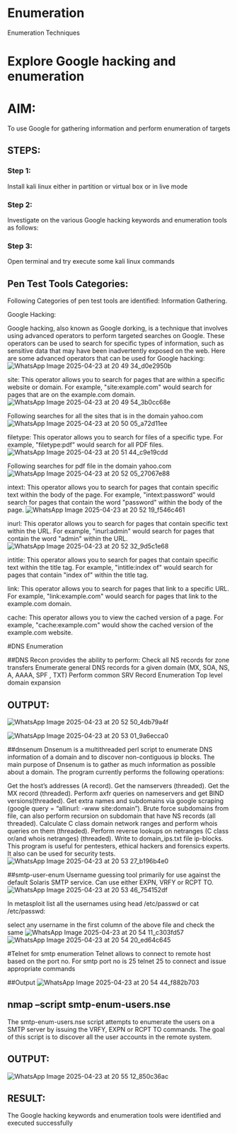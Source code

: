 # Enumeration
Enumeration Techniques

# Explore Google hacking and enumeration 

# AIM:

To use Google for gathering information and perform enumeration of targets

## STEPS:

### Step 1:

Install kali linux either in partition or virtual box or in live mode

### Step 2:

Investigate on the various Google hacking keywords and enumeration tools as follows:


### Step 3:
Open terminal and try execute some kali linux commands

## Pen Test Tools Categories:  

Following Categories of pen test tools are identified:
Information Gathering.

Google Hacking:

Google hacking, also known as Google dorking, is a technique that involves using advanced operators to perform targeted searches on Google. These operators can be used to search for specific types of information, such as sensitive data that may have been inadvertently exposed on the web. Here are some advanced operators that can be used for Google hacking:
![WhatsApp Image 2025-04-23 at 20 49 34_d0e2950b](https://github.com/user-attachments/assets/b9ac1984-9f37-4e14-ba9c-254383c05e3b)

site: This operator allows you to search for pages that are within a specific website or domain. For example, "site:example.com" would search for pages that are on the example.com domain.
![WhatsApp Image 2025-04-23 at 20 49 54_3b0cc68e](https://github.com/user-attachments/assets/5e98c9f8-defe-4684-b44d-71ddd9d83f7a)

Following searches for all the sites that is in the domain yahoo.com
![WhatsApp Image 2025-04-23 at 20 50 05_a72d11ee](https://github.com/user-attachments/assets/45d5f5bd-ed10-439c-8407-7967608c1e6f)

filetype: This operator allows you to search for files of a specific type. For example, "filetype:pdf" would search for all PDF files.
![WhatsApp Image 2025-04-23 at 20 51 44_c9e19cdd](https://github.com/user-attachments/assets/d3cf5572-7c94-41a4-a8aa-32fac9803d51)

Following searches for pdf file in the domain yahoo.com
![WhatsApp Image 2025-04-23 at 20 52 05_27067e88](https://github.com/user-attachments/assets/fc654134-2836-404f-ae1d-85bbe80a47f5)



intext: This operator allows you to search for pages that contain specific text within the body of the page. For example, "intext:password" would search for pages that contain the word "password" within the body of the page.
![WhatsApp Image 2025-04-23 at 20 52 19_f546c461](https://github.com/user-attachments/assets/b218a05a-a74e-4472-ad83-c70614a6ca0a)



inurl: This operator allows you to search for pages that contain specific text within the URL. For example, "inurl:admin" would search for pages that contain the word "admin" within the URL.
![WhatsApp Image 2025-04-23 at 20 52 32_9d5c1e68](https://github.com/user-attachments/assets/5c06469a-b36f-4dd3-b5c5-5bf493a7e707)

intitle: This operator allows you to search for pages that contain specific text within the title tag. For example, "intitle:index of" would search for pages that contain "index of" within the title tag.

link: This operator allows you to search for pages that link to a specific URL. For example, "link:example.com" would search for pages that link to the example.com domain.

cache: This operator allows you to view the cached version of a page. For example, "cache:example.com" would show the cached version of the example.com website.

 
#DNS Enumeration


##DNS Recon
provides the ability to perform:
Check all NS records for zone transfers
Enumerate general DNS records for a given domain (MX, SOA, NS, A, AAAA, SPF , TXT)
Perform common SRV Record Enumeration
Top level domain expansion
## OUTPUT:

![WhatsApp Image 2025-04-23 at 20 52 50_4db79a4f](https://github.com/user-attachments/assets/2008fae3-9970-4147-a178-0458383be56a)


![WhatsApp Image 2025-04-23 at 20 53 01_9a6ecca0](https://github.com/user-attachments/assets/d6846378-404b-465f-a98f-51fb9a4073cd)




##dnsenum
Dnsenum is a multithreaded perl script to enumerate DNS information of a domain and to discover non-contiguous ip blocks. The main purpose of Dnsenum is to gather as much information as possible about a domain. The program currently performs the following operations:

Get the host’s addresses (A record).
Get the namservers (threaded).
Get the MX record (threaded).
Perform axfr queries on nameservers and get BIND versions(threaded).
Get extra names and subdomains via google scraping (google query = “allinurl: -www site:domain”).
Brute force subdomains from file, can also perform recursion on subdomain that have NS records (all threaded).
Calculate C class domain network ranges and perform whois queries on them (threaded).
Perform reverse lookups on netranges (C class or/and whois netranges) (threaded).
Write to domain_ips.txt file ip-blocks.
This program is useful for pentesters, ethical hackers and forensics experts. It also can be used for security tests.
![WhatsApp Image 2025-04-23 at 20 53 27_b196b4e0](https://github.com/user-attachments/assets/29e02f9d-e3a4-4a19-b66f-0d9b973a7272)


##smtp-user-enum
Username guessing tool primarily for use against the default Solaris SMTP service. Can use either EXPN, VRFY or RCPT TO.
![WhatsApp Image 2025-04-23 at 20 53 46_754152df](https://github.com/user-attachments/assets/c29e8050-4b69-40d5-a917-3a0f3c987f55)


In metasploit list all the usernames using head /etc/passwd or cat /etc/passwd:

select any username in the first column of the above file and check the same
![WhatsApp Image 2025-04-23 at 20 54 11_c303fd57](https://github.com/user-attachments/assets/e47dfb63-1987-4943-85f9-d957c80411d0)
![WhatsApp Image 2025-04-23 at 20 54 20_ed64c645](https://github.com/user-attachments/assets/459b805d-e2b4-4005-96bb-60ee2a3c7be8)


#Telnet for smtp enumeration
Telnet allows to connect to remote host based on the port no. For smtp port no is 25
telnet <host address> 25 to connect
and issue appropriate commands
  
 ##Output
  ![WhatsApp Image 2025-04-23 at 20 54 44_f882b703](https://github.com/user-attachments/assets/843573be-a955-491d-8e37-cf5960d6b429)

  

## nmap –script smtp-enum-users.nse <hostname>

The smtp-enum-users.nse script attempts to enumerate the users on a SMTP server by issuing the VRFY, EXPN or RCPT TO commands. The goal of this script is to discover all the user accounts in the remote system.


## OUTPUT:
![WhatsApp Image 2025-04-23 at 20 55 12_850c36ac](https://github.com/user-attachments/assets/732e2a3a-d3bd-48fe-b6c9-7fbdad545abc)



## RESULT:
The Google hacking keywords and enumeration tools were identified and executed successfully

